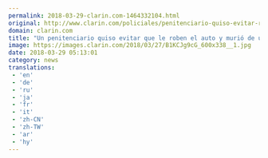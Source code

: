 ```yaml
---
permalink: 2018-03-29-clarin.com-1464332104.html
original: http://www.clarin.com/policiales/penitenciario-quiso-evitar-roben-auto-murio-balazo-cabeza_0_BJ8Jsk9cz.html
domain: clarin.com
title: "Un penitenciario quiso evitar que le roben el auto y murió de un balazo en la cabeza"
image: https://images.clarin.com/2018/03/27/B1KCJg9cG_600x338__1.jpg
date: 2018-03-29 05:13:01
category: news
translations: 
 - 'en'
 - 'de'
 - 'ru'
 - 'ja'
 - 'fr'
 - 'it'
 - 'zh-CN'
 - 'zh-TW'
 - 'ar'
 - 'hy'
---
```


